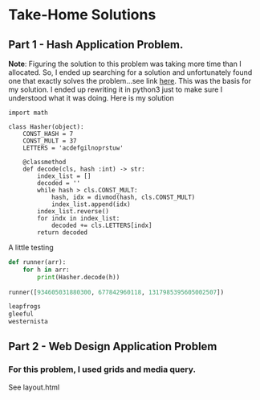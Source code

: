 # Take-Home Solutions

## Part 1 - Hash Application Problem.
**Note**: Figuring the solution to this problem was taking more time than I allocated. So, I ended up searching for a solution and unfortunately found one that exactly solves the problem...see link [here](https://gist.github.com/srph/925ba1ba511fb5348443). This was the basis for my solution. I ended up rewriting it in python3 just to make sure I understood what it was doing. Here is my solution

```python3
import math

class Hasher(object):
    CONST_HASH = 7
    CONST_MULT = 37
    LETTERS = 'acdefgilnoprstuw'
    
    @classmethod
    def decode(cls, hash :int) -> str:
        index_list = []
        decoded = ''
        while hash > cls.CONST_MULT:
            hash, idx = divmod(hash, cls.CONST_MULT)
            index_list.append(idx)
        index_list.reverse()
        for indx in index_list:
            decoded += cls.LETTERS[indx]
        return decoded
```

A little testing
```python
def runner(arr):
    for h in arr:
        print(Hasher.decode(h))
        
runner([934605031880300, 677842960118, 1317985395605002507])

leapfrogs
gleeful
westernista
```

 

## Part 2 - Web Design Application Problem

### For this problem, I used grids and media query.

See layout.html
